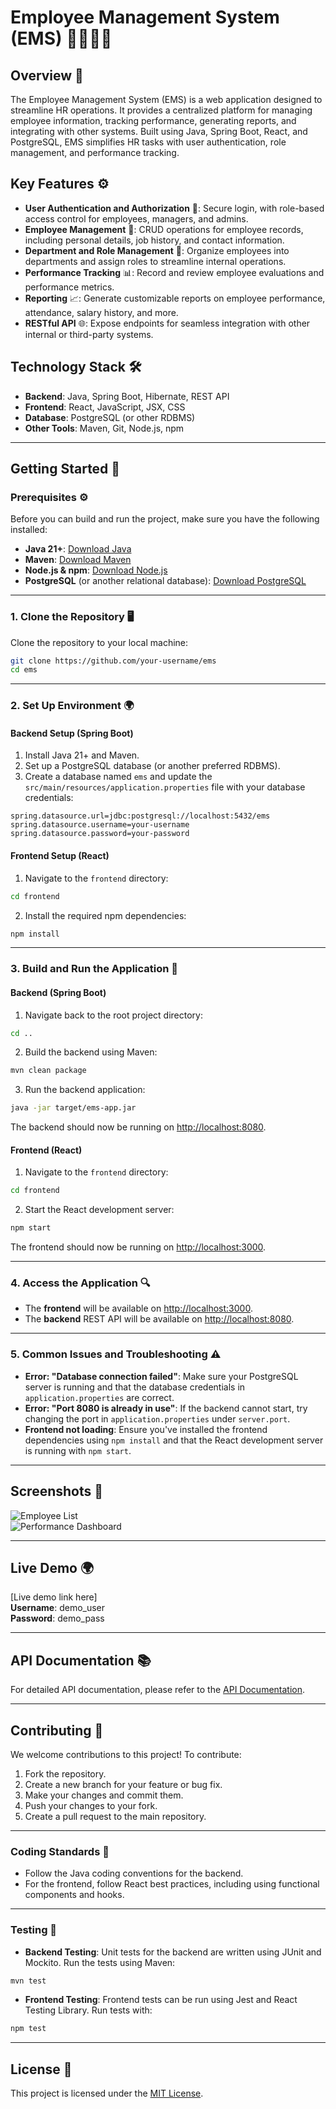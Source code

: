 # Employee Management System (EMS) 👩‍💼👨‍💼

## Overview 🌟

The Employee Management System (EMS) is a web application designed to streamline HR operations. It provides a centralized platform for managing employee information, tracking performance, generating reports, and integrating with other systems. Built using Java, Spring Boot, React, and PostgreSQL, EMS simplifies HR tasks with user authentication, role management, and performance tracking.

## Key Features ⚙️

- **User Authentication and Authorization** 🔑: Secure login, with role-based access control for employees, managers, and admins.
- **Employee Management** 👥: CRUD operations for employee records, including personal details, job history, and contact information.
- **Department and Role Management** 🏢: Organize employees into departments and assign roles to streamline internal operations.
- **Performance Tracking** 📊: Record and review employee evaluations and performance metrics.
- **Reporting** 📈: Generate customizable reports on employee performance, attendance, salary history, and more.
- **RESTful API** 🌐: Expose endpoints for seamless integration with other internal or third-party systems.

## Technology Stack 🛠️

- **Backend**: Java, Spring Boot, Hibernate, REST API
- **Frontend**: React, JavaScript, JSX, CSS
- **Database**: PostgreSQL (or other RDBMS)
- **Other Tools**: Maven, Git, Node.js, npm

---

## Getting Started 🚀

### Prerequisites ⚙️

Before you can build and run the project, make sure you have the following installed:

- **Java 21+**: [Download Java](https://adoptopenjdk.net/)
- **Maven**: [Download Maven](https://maven.apache.org/download.cgi)
- **Node.js & npm**: [Download Node.js](https://nodejs.org/en/download/)
- **PostgreSQL** (or another relational database): [Download PostgreSQL](https://www.postgresql.org/download/)

---

### 1. Clone the Repository 🖥️

Clone the repository to your local machine:

```bash
git clone https://github.com/your-username/ems
cd ems
```

---

### 2. Set Up Environment 🌍

#### Backend Setup (Spring Boot)

1. Install Java 21+ and Maven.
2. Set up a PostgreSQL database (or another preferred RDBMS).
3. Create a database named `ems` and update the `src/main/resources/application.properties` file with your database credentials:

```properties
spring.datasource.url=jdbc:postgresql://localhost:5432/ems
spring.datasource.username=your-username
spring.datasource.password=your-password
```

#### Frontend Setup (React)

1. Navigate to the `frontend` directory:

```bash
cd frontend
```

2. Install the required npm dependencies:

```bash
npm install
```

---

### 3. Build and Run the Application 🚀

#### Backend (Spring Boot)

1. Navigate back to the root project directory:

```bash
cd ..
```

2. Build the backend using Maven:

```bash
mvn clean package
```

3. Run the backend application:

```bash
java -jar target/ems-app.jar
```

The backend should now be running on [http://localhost:8080](http://localhost:8080).

#### Frontend (React)

1. Navigate to the `frontend` directory:

```bash
cd frontend
```

2. Start the React development server:

```bash
npm start
```

The frontend should now be running on [http://localhost:3000](http://localhost:3000).

---

### 4. Access the Application 🔍

- The **frontend** will be available on [http://localhost:3000](http://localhost:3000).
- The **backend** REST API will be available on [http://localhost:8080](http://localhost:8080).

---

### 5. Common Issues and Troubleshooting ⚠️

- **Error: "Database connection failed"**: Make sure your PostgreSQL server is running and that the database credentials in `application.properties` are correct.
- **Error: "Port 8080 is already in use"**: If the backend cannot start, try changing the port in `application.properties` under `server.port`.
- **Frontend not loading**: Ensure you've installed the frontend dependencies using `npm install` and that the React development server is running with `npm start`.

---

## Screenshots 📸

![Employee List](path-to-screenshot.png)  
![Performance Dashboard](path-to-screenshot.png)

---

## Live Demo 🌍

[Live demo link here]  
**Username**: demo_user  
**Password**: demo_pass

---

## API Documentation 📚

For detailed API documentation, please refer to the [API Documentation](./API_DOCUMENTATION.md).

---

## Contributing 🤝

We welcome contributions to this project! To contribute:

1. Fork the repository.
2. Create a new branch for your feature or bug fix.
3. Make your changes and commit them.
4. Push your changes to your fork.
5. Create a pull request to the main repository.

---

### Coding Standards 📜

- Follow the Java coding conventions for the backend.
- For the frontend, follow React best practices, including using functional components and hooks.

---

### Testing 🧪

- **Backend Testing**: Unit tests for the backend are written using JUnit and Mockito. Run the tests using Maven:

```bash
mvn test
```

- **Frontend Testing**: Frontend tests can be run using Jest and React Testing Library. Run tests with:

```bash
npm test
```

---

## License 📝

This project is licensed under the [MIT License](https://opensource.org/licenses/MIT).
